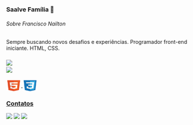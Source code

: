 ### Saalve Família 👋

###### Sobre Francisco Nailton

Sempre buscando novos desafios e experiências. Programador front-end iniciante. 
HTML, CSS.

###


 <div>
<a href="https://github.com/z4hy0">
<img src="https://github-readme-stats.vercel.app/api?username=z4hy0&show_icons=true&theme=shadow_red&include_all_commits=true&count_private=true"/>

</div>
<img src="https://github-readme-stats.vercel.app/api/top-langs/?username=z4hy0&layout=compact&langs_count=6&theme=shadow_red"/>
<div style="display: inline_block"><br>
  
<img align="center" alt="HTML" height="30" width="40" src="https://raw.githubusercontent.com/devicons/devicon/master/icons/html5/html5-original.svg">
  
<img align="center" alt="CSS" height="30" width="40" src="https://raw.githubusercontent.com/devicons/devicon/master/icons/css3/css3-original.svg">
</div>

### Contatos
<div>
<a href="https://instagram.com/z4hyo" target="_blank"><img src="https://img.shields.io/badge/-Instagram-%23E4405F?style=for-the-badge&logo=instagram&logoColor=white" target="_blank"></a>
<a href = "naylton.arruda@gmail.com"><img src="https://img.shields.io/badge/-Gmail-%23333?style=for-the-badge&logo=gmail&logoColor=white" target="_blank"></a>
<a href="https://www.linkedin.com/in/franciscomachado23/" target="_blank"><img src="https://img.shields.io/badge/-LinkedIn-%230077B5?style=for-the-badge&logo=linkedin&logoColor=white" target="_blank"></a>
</div>

